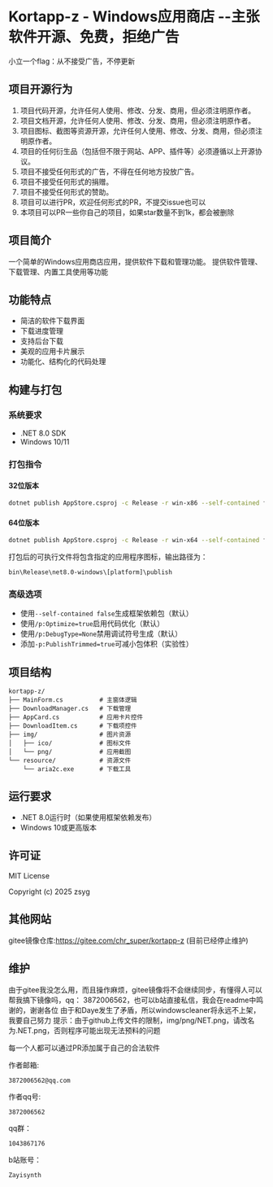 # Kortapp-z - Windows应用商店 --主张软件开源、免费，拒绝广告

小立一个flag：从不接受广告，不停更新

## 项目开源行为

1. 项目代码开源，允许任何人使用、修改、分发、商用，但必须注明原作者。
2. 项目文档开源，允许任何人使用、修改、分发、商用，但必须注明原作者。
3. 项目图标、截图等资源开源，允许任何人使用、修改、分发、商用，但必须注明原作者。
4. 项目的任何衍生品（包括但不限于网站、APP、插件等）必须遵循以上开源协议。
5. 项目不接受任何形式的广告，不得在任何地方投放广告。
6. 项目不接受任何形式的捐赠。
7. 项目不接受任何形式的赞助。
8. 项目可以进行PR，欢迎任何形式的PR，不提交issue也可以
9. 本项目可以PR一些你自己的项目，如果star数量不到1k，都会被删除

## 项目简介

一个简单的Windows应用商店应用，提供软件下载和管理功能。
提供软件管理、下载管理、内置工具使用等功能

## 功能特点

- 简洁的软件下载界面
- 下载进度管理
- 支持后台下载
- 美观的应用卡片展示
- 功能化、结构化的代码处理

## 构建与打包

### 系统要求
- .NET 8.0 SDK
- Windows 10/11

### 打包指令


#### 32位版本
```bash
dotnet publish AppStore.csproj -c Release -r win-x86 --self-contained false /p:Optimize=true /p:DebugType=None
```

#### 64位版本
```bash
dotnet publish AppStore.csproj -c Release -r win-x64 --self-contained false /p:Optimize=true /p:DebugType=None
```

打包后的可执行文件将包含指定的应用程序图标，输出路径为：
```
bin\Release\net8.0-windows\[platform]\publish
```

### 高级选项
- 使用`--self-contained false`生成框架依赖包（默认）
- 使用`/p:Optimize=true`启用代码优化（默认）
- 使用`/p:DebugType=None`禁用调试符号生成（默认）
- 添加`-p:PublishTrimmed=true`可减小包体积（实验性）

## 项目结构

```
kortapp-z/
├── MainForm.cs          # 主窗体逻辑
├── DownloadManager.cs   # 下载管理
├── AppCard.cs           # 应用卡片控件
├── DownloadItem.cs      # 下载项控件
├── img/                 # 图片资源
│   ├── ico/             # 图标文件
│   └── png/             # 应用截图
└── resource/            # 资源文件
    └── aria2c.exe       # 下载工具
```

## 运行要求

- .NET 8.0运行时（如果使用框架依赖发布）
- Windows 10或更高版本

## 许可证

MIT License

Copyright (c) 2025 zsyg

## 其他网站

gitee镜像仓库:https://gitee.com/chr_super/kortapp-z  (目前已经停止维护)

## 维护

由于gitee我没怎么用，而且操作麻烦，gitee镜像将不会继续同步，有懂得人可以帮我搞下镜像吗，qq： 3872006562，也可以b站直接私信，我会在readme中鸣谢的，谢谢各位
由于和Daye发生了矛盾，所以windowscleaner将永远不上架，我要自己努力
提示：由于github上传文件的限制，img/png/NET.png，请改名为.NET.png，否则程序可能出现无法预料的问题

每一个人都可以通过PR添加属于自己的合法软件

作者邮箱:
```
3872006562@qq.com
```

作者qq号:
```
3872006562
```

qq群：
```
1043867176
```

b站账号：
```
Zayisynth
```

